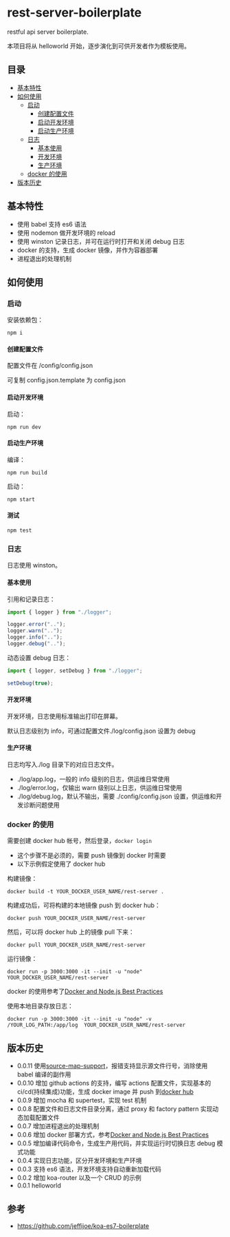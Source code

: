 # rest-server-boilerplate

restful api server boilerplate.

本项目将从 helloworld 开始，逐步演化到可供开发者作为模板使用。

## 目录

<!--ts-->

- [基本特性](#基本特性)
- [如何使用](#如何使用)
  - [启动](#启动)
    - [创建配置文件](#创建配置文件)
    - [启动开发环境](#启动开发环境)
    - [启动生产环境](#启动生产环境)
  - [日志](#日志)
    - [基本使用](#基本使用)
    - [开发环境](#开发环境)
    - [生产环境](#生产环境)
  - [docker 的使用](#docker-的使用)
- [版本历史](#版本历史)
  <!--te-->

## 基本特性

- 使用 babel 支持 es6 语法
- 使用 nodemon 做开发环境的 reload
- 使用 winston 记录日志，并可在运行时打开和关闭 debug 日志
- docker 的支持，生成 docker 镜像，并作为容器部署
- 进程退出的处理机制

## 如何使用

### 启动

安装依赖包：

```
npm i
```

#### 创建配置文件

配置文件在 /config/config.json

可复制 config.json.template 为 config.json

#### 启动开发环境

启动：

```
npm run dev
```

#### 启动生产环境

编译：

```
npm run build
```

启动：

```
npm start
```

#### 测试

```
npm test
```

### 日志

日志使用 winston。

#### 基本使用

引用和记录日志：

```js
import { logger } from "./logger";

logger.error("..");
logger.warn("..");
logger.info("..");
logger.debug("..");
```

动态设置 debug 日志：

```js
import { logger, setDebug } from "./logger";

setDebug(true);
```

#### 开发环境

开发环境，日志使用标准输出打印在屏幕。

默认日志级别为 info，可通过配置文件./log/config.json 设置为 debug

#### 生产环境

日志均写入./log 目录下的对应日志文件。

- ./log/app.log，一般的 info 级别的日志，供运维日常使用
- ./log/error.log，仅输出 warn 级别以上日志，供运维日常使用
- ./log/debug.log，默认不输出，需要 ./config/config.json 设置，供运维和开发诊断问题使用

### docker 的使用

需要创建 docker hub 帐号，然后登录，`docker login`

- 这个步骤不是必须的，需要 push 镜像到 docker 时需要
- 以下示例假定使用了 docker hub

构建镜像：

```
docker build -t YOUR_DOCKER_USER_NAME/rest-server .
```

构建成功后，可将构建的本地镜像 push 到 docker hub：

```
docker push YOUR_DOCKER_USER_NAME/rest-server
```

然后，可以将 docker hub 上的镜像 pull 下来：

```
docker pull YOUR_DOCKER_USER_NAME/rest-server
```

运行镜像：

```
docker run -p 3000:3000 -it --init -u "node"  YOUR_DOCKER_USER_NAME/rest-server
```

docker 的使用参考了[Docker and Node.js Best Practices](https://github.com/nodejs/docker-node/blob/master/docs/BestPractices.md)

使用本地目录存放日志：

```
docker run -p 3000:3000 -it --init -u "node" -v /YOUR_LOG_PATH:/app/log  YOUR_DOCKER_USER_NAME/rest-server
```

## 版本历史

- 0.0.11 使用[source-map-support](https://github.com/evanw/node-source-map-support)，报错支持显示源文件行号，消除使用 babel 编译的副作用
- 0.0.10 增加 github actions 的支持，编写 actions 配置文件，实现基本的 ci/cd(持续集成)功能，生成 docker image 并 push 到[docker hub](https://cloud.docker.com/repository/registry-1.docker.io/marshalw/rest-server)
- 0.0.9 增加 mocha 和 supertest，实现 test 机制
- 0.0.8 配置文件和日志文件目录分离，通过 proxy 和 factory pattern 实现动态加载配置文件
- 0.0.7 增加进程退出的处理机制
- 0.0.6 增加 docker 部署方式，参考[Docker and Node.js Best Practices](https://github.com/nodejs/docker-node/blob/master/docs/BestPractices.md)
- 0.0.5 增加编译代码命令，生成生产用代码，并实现运行时切换日志 debug 模式功能
- 0.0.4 实现日志功能，区分开发环境和生产环境
- 0.0.3 支持 es6 语法，开发环境支持自动重新加载代码
- 0.0.2 增加 koa-router 以及一个 CRUD 的示例
- 0.0.1 helloworld

## 参考

- https://github.com/jeffijoe/koa-es7-boilerplate
